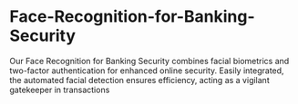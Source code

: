 # Face-Recognition-for-Banking-Security
Our Face Recognition for Banking Security combines facial biometrics and two-factor authentication for enhanced online security. Easily integrated, the automated facial detection ensures efficiency, acting as a vigilant gatekeeper in transactions
